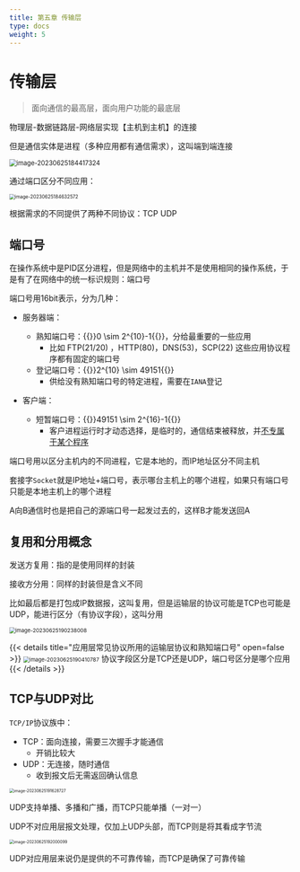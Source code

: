```yaml
---
title: 第五章 传输层
type: docs
weight: 5
---
```


# 传输层

> 面向通信的最高层，面向用户功能的最底层

物理层-数据链路层-网络层实现【主机到主机】的连接

但是通信实体是进程（多种应用都有通信需求），这叫端到端连接

<img src="https://cdn.jsdelivr.net/gh/zvictorliu/typoraPics@main/img/image-20230625184417324.png" alt="image-20230625184417324" style="zoom:80%;" />

通过端口区分不同应用：

<img src="https://cdn.jsdelivr.net/gh/zvictorliu/typoraPics@main/img/image-20230625184632572.png" alt="image-20230625184632572" style="zoom:60%;" />

根据需求的不同提供了两种不同协议：TCP UDP

## 端口号

在操作系统中是PID区分进程，但是网络中的主机并不是使用相同的操作系统，于是有了在网络中的统一标识规则：端口号

端口号用16bit表示，分为几种：

- 服务器端：
  - 熟知端口号：{{<katex>}}0 \sim 2^{10}-1{{</katex>}}，分给最重要的一些应用
    - 比如 FTP(21/20) ，HTTP(80)，DNS(53)，SCP(22) 这些应用协议程序都有固定的端口号
  - 登记端口号：{{<katex>}}2^{10} \sim 49151{{</katex>}}
    - 供给没有熟知端口号的特定进程，需要在`IANA`登记

- 客户端：
  - 短暂端口号：{{<katex>}}49151 \sim 2^{16}-1{{</katex>}}
    - 客户进程运行时才动态选择，是临时的，通信结束被释放，并<u>不专属于某个程序</u>

端口号用以区分主机内的不同进程，它是本地的，而IP地址区分不同主机

套接字`Socket`就是IP地址+端口号，表示哪台主机上的哪个进程，如果只有端口号只能是本地主机上的哪个进程

A向B通信时也是把自己的源端口号一起发过去的，这样B才能发送回A

## 复用和分用概念

发送方复用：指的是使用同样的封装

接收方分用：同样的封装但是含义不同

比如最后都是打包成IP数据报，这叫复用，但是运输层的协议可能是TCP也可能是UDP，能进行区分（有协议字段），这叫分用

<img src="https://cdn.jsdelivr.net/gh/zvictorliu/typoraPics@main/img/image-20230625190238008.png" alt="image-20230625190238008" style="zoom:67%;" />



{{< details title="应用层常见协议所用的运输层协议和熟知端口号" open=false >}}
<img src="https://cdn.jsdelivr.net/gh/zvictorliu/typoraPics@main/img/image-20230625190410787.png" alt="image-20230625190410787" style="zoom:67%;" />
协议字段区分是TCP还是UDP，端口号区分是哪个应用
{{< /details >}}

## TCP与UDP对比

`TCP/IP`协议族中：

- TCP：面向连接，需要三次握手才能通信
  - 开销比较大
- UDP：无连接，随时通信
  - 收到报文后无需返回确认信息

<img src="https://cdn.jsdelivr.net/gh/zvictorliu/typoraPics@main/img/image-20230625191628727.png" alt="image-20230625191628727" style="zoom: 50%;" />

UDP支持单播、多播和广播，而TCP只能单播（一对一）

UDP不对应用层报文处理，仅加上UDP头部，而TCP则是将其看成字节流

 <img src="https://cdn.jsdelivr.net/gh/zvictorliu/typoraPics@main/img/image-20230625192000099.png" alt="image-20230625192000099" style="zoom:50%;" />

 

UDP对应用层来说仍是提供的不可靠传输，而TCP是确保了可靠传输

